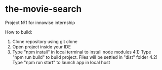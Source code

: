 # the-movie-search

Project №1 for innowise internship

How to build: 
  1) Clone repository using git clone
  2) Open project inside your IDE
  3) Type "npm install" in local terminal to install node modules
  4.1) Type "npm run build" to build project. Files will be settled in "dist" folder
  4.2) Type "npm run start" to launch app in local host
